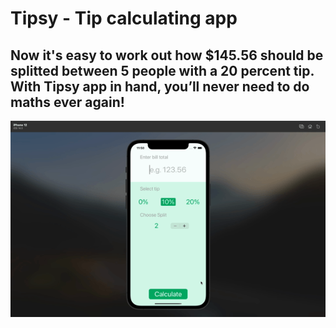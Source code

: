 # Tipsy - Tip calculating app

## Now it's easy to work out how $145.56 should be splitted between 5 people with a 20 percent tip. With Tipsy app in hand, you’ll never need to do maths ever again!

![](tipsapp.gif)

